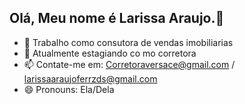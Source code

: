 ## Olá, Meu nome é Larissa Araujo.👋

- 🔭 Trabalho como consutora de vendas imobiliarias
- 🌱 Atualmente estagiando co mo corretora
- 📫 Contate-me em: Corretoraversace@gmail.com / larissaaraujoferrzds@gmail.com
- 😄 Pronouns: Ela/Dela
